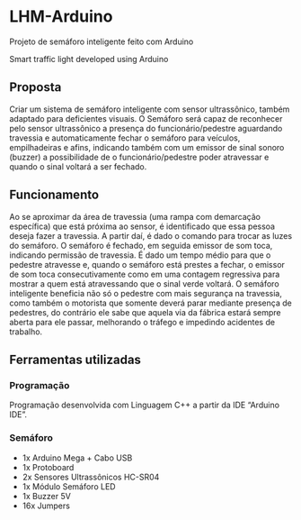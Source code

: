 # LHM-Arduino
<p> Projeto de semáforo inteligente feito com Arduino </p>
<p> Smart traffic light developed using Arduino </p>

<p>
  <h2>Proposta</h2>
  Criar um sistema de semáforo inteligente com sensor ultrassônico, também adaptado para deficientes visuais.
  O Semáforo será capaz de reconhecer pelo sensor ultrassônico a presença do funcionário/pedestre aguardando travessia e automaticamente fechar o semáforo para veículos, empilhadeiras e afins, indicando também com um emissor de sinal sonoro (buzzer) a possibilidade de o funcionário/pedestre poder atravessar e quando o sinal voltará a ser fechado.  
</p>

<p>
  <h2>Funcionamento</h2>
  Ao se aproximar da área de travessia (uma rampa com demarcação específica) que está próxima ao sensor, é identificado que essa pessoa deseja fazer a travessia. A partir daí, é dado o comando para trocar as luzes do semáforo. O semáforo é fechado, em seguida emissor de som toca, indicando permissão de travessia. É dado um tempo médio para que o pedestre atravesse e, quando o semáforo está prestes a fechar, o emissor de som toca consecutivamente como em uma contagem regressiva para mostrar a quem está atravessando que o sinal verde voltará. O semáforo inteligente beneficia não só o pedestre com mais segurança na travessia, como também o motorista que somente deverá parar mediante presença de pedestres, do contrário ele sabe que aquela via da fábrica estará sempre aberta para ele passar, melhorando o tráfego e impedindo acidentes de trabalho. 
</p>

<p>
  <h2>Ferramentas utilizadas</h2>
  <h3>Programação</h3>
  Programação desenvolvida com Linguagem C++ a partir da IDE “Arduino IDE”.
  
  <h3>Semáforo</h3>
    <ul>
      <li>1x Arduino Mega + Cabo USB</li>
      <li>1x Protoboard</li>
      <li>2x Sensores Ultrassônicos HC-SR04</li>
      <li>1x Módulo Semáforo LED</li>
      <li>1x Buzzer 5V</li>
      <li>16x Jumpers</li>
  </ul>
</p>
